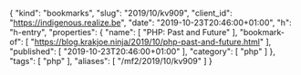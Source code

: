 {
  "kind": "bookmarks",
  "slug": "2019/10/kv909",
  "client_id": "https://indigenous.realize.be",
  "date": "2019-10-23T20:46:00+01:00",
  "h": "h-entry",
  "properties": {
    "name": [
      "PHP: Past and Future"
    ],
    "bookmark-of": [
      "https://blog.krakjoe.ninja/2019/10/php-past-and-future.html"
    ],
    "published": [
      "2019-10-23T20:46:00+01:00"
    ],
    "category": [
      "php"
    ]
  },
  "tags": [
    "php"
  ],
  "aliases": [
    "/mf2/2019/10/kv909"
  ]
}
